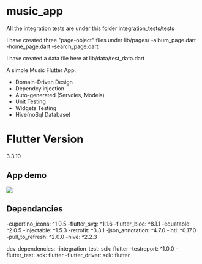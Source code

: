 # music_app
All the integration tests are under this folder integration_tests/tests

I have created three "page-object" flies under lib/pages/
 -album_page.dart
 -home_page.dart
 -search_page.dart
 
I have created a data file here at lib/data/test_data.dart

A simple Music Flutter App.
- Domain-Driven Design
- Dependcy injection
- Auto-generated (Servcies, Models)
- Unit Testing
- Widgets Testing
- Hive(noSql Database)
# Flutter Version
3.3.10

## App demo

![](app.gif)

## Dependancies
-cupertino_icons: ^1.0.5
-flutter_svg: ^1.1.6
-flutter_bloc: ^8.1.1
-equatable: ^2.0.5
-injectable: ^1.5.3
-retrofit: ^3.3.1
-json_annotation: ^4.7.0
-intl: ^0.17.0
-pull_to_refresh: ^2.0.0
-hive: ^2.2.3

dev_dependencies:
  -integration_test:
    sdk: flutter
  -testreport: ^1.0.0
  -flutter_test:
    sdk: flutter
  -flutter_driver:
    sdk: flutter  
